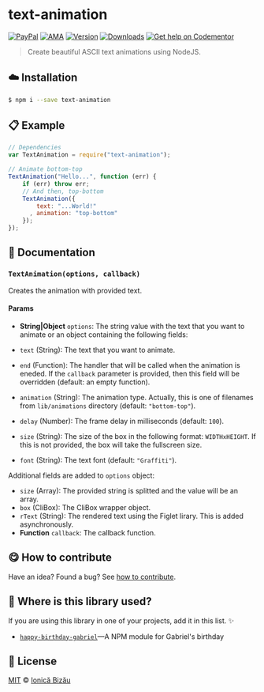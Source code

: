
# text-animation

 [![PayPal](https://img.shields.io/badge/%24-paypal-f39c12.svg)][paypal-donations] [![AMA](https://img.shields.io/badge/ask%20me-anything-1abc9c.svg)](https://github.com/IonicaBizau/ama) [![Version](https://img.shields.io/npm/v/text-animation.svg)](https://www.npmjs.com/package/text-animation) [![Downloads](https://img.shields.io/npm/dt/text-animation.svg)](https://www.npmjs.com/package/text-animation) [![Get help on Codementor](https://cdn.codementor.io/badges/get_help_github.svg)](https://www.codementor.io/johnnyb?utm_source=github&utm_medium=button&utm_term=johnnyb&utm_campaign=github)

> Create beautiful ASCII text animations using NodeJS.

## :cloud: Installation

```sh
$ npm i --save text-animation
```


## :clipboard: Example



```js
// Dependencies
var TextAnimation = require("text-animation");

// Animate bottom-top
TextAnimation("Hello...", function (err) {
    if (err) throw err;
    // And then, top-bottom
    TextAnimation({
        text: "...World!"
      , animation: "top-bottom"
    });
});
```

## :memo: Documentation


### `TextAnimation(options, callback)`
Creates the animation with provided text.

#### Params
- **String|Object** `options`: The string value with the text that you want to animate or an object containing the following fields:

 - `text` (String): The text that you want to animate.

 - `end` (Function): The handler that will be called when the animation
   is eneded. If the `callback` parameter is provided, then this
   field will be overridden (default: an empty function).

 - `animation` (String): The animation type. Actually, this is one of
   filenames from `lib/animations` directory (default: `"bottom-top"`).

 - `delay` (Number): The frame delay in milliseconds (default: `100`).

 - `size` (String): The size of the box in the following format: `WIDTHxHEIGHT`.
    If this is not provided, the box will take the fullscreen size.

 - `font` (String): The text font (default: `"Graffiti"`).

 Additional fields are added to `options` object:

 - `size` (Array): The provided string is splitted and the value will be an array.
 - `box` (CliBox): The CliBox wrapper object.
 - `rText` (String): The rendered text using the Figlet lirary. This is added asynchronously.
- **Function** `callback`: The callback function.



## :yum: How to contribute
Have an idea? Found a bug? See [how to contribute][contributing].

## :dizzy: Where is this library used?
If you are using this library in one of your projects, add it in this list. :sparkles:


 - [`happy-birthday-gabriel`](https://github.com/IonicaBizau/happy-birthday-gabriel)—A NPM module for Gabriel's birthday

## :scroll: License

[MIT][license] © [Ionică Bizău][website]

[paypal-donations]: https://www.paypal.com/cgi-bin/webscr?cmd=_s-xclick&hosted_button_id=RVXDDLKKLQRJW
[donate-now]: http://i.imgur.com/6cMbHOC.png

[license]: http://showalicense.com/?fullname=Ionic%C4%83%20Biz%C4%83u%20%3Cbizauionica%40gmail.com%3E%20(http%3A%2F%2Fionicabizau.net)&year=2014#license-mit
[website]: http://ionicabizau.net
[contributing]: /CONTRIBUTING.md
[docs]: /DOCUMENTATION.md
